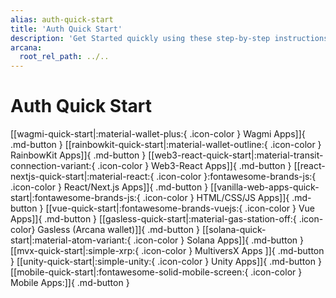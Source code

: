```yaml
---
alias: auth-quick-start
title: 'Auth Quick Start'
description: 'Get Started quickly using these step-by-step instructions. Register the Web3 app, obtain a ClientID and then integrate the app with the Arcana Auth SDK.'
arcana:
  root_rel_path: ../..
---
```


# Auth Quick Start

[[wagmi-quick-start|:material-wallet-plus:{ .icon-color } Wagmi Apps]]{ .md-button }
[[rainbowkit-quick-start|:material-wallet-outline:{ .icon-color } RainbowKit Apps]]{ .md-button }
[[web3-react-quick-start|:material-transit-connection-variant:{ .icon-color } Web3-React Apps]]{ .md-button }
[[react-nextjs-quick-start|:material-react:{ .icon-color }:fontawesome-brands-js:{ .icon-color } React/Next.js Apps]]{ .md-button }
[[vanilla-web-apps-quick-start|:fontawesome-brands-js:{ .icon-color } HTML/CSS/JS Apps]]{ .md-button }
[[vue-quick-start|:fontawesome-brands-vuejs:{ .icon-color } Vue Apps]]{ .md-button }
[[gasless-quick-start|:material-gas-station-off:{ .icon-color}  Gasless (Arcana wallet)]]{ .md-button }
[[solana-quick-start|:material-atom-variant:{ .icon-color } Solana Apps]]{ .md-button }
[[mvx-quick-start|:simple-xrp:{ .icon-color } MultiversX Apps ]]{ .md-button }
[[unity-quick-start|:simple-unity:{ .icon-color } Unity Apps]]{ .md-button }
[[mobile-quick-start|:fontawesome-solid-mobile-screen:{ .icon-color } Mobile Apps:]]{ .md-button }
